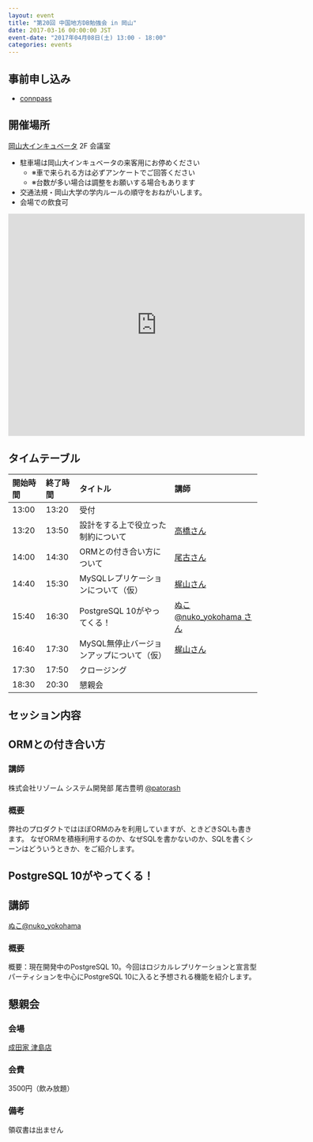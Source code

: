 ```yaml
---
layout: event
title: "第20回 中国地方DB勉強会 in 岡山"
date: 2017-03-16 00:00:00 JST
event-date: "2017年04月08日(土) 13:00 - 18:00"
categories: events
---
```


## 事前申し込み

* [connpass](https://dbstudychugoku.connpass.com/event/52877/)

## 開催場所　

[岡山大インキュベータ](http://www.smrj.go.jp/incubation/od-plus/) 2F 会議室

- 駐車場は岡山大インキュベータの来客用にお停めください
    - ※車で来られる方は必ずアンケートでご回答ください
    - ※台数が多い場合は調整をお願いする場合もあります
- 交通法規・岡山大学の学内ルールの順守をおねがいします。
- 会場での飲食可

<iframe src="https://www.google.com/maps/embed?pb=!1m14!1m8!1m3!1d13122.912181922591!2d133.9161569!3d34.6868126!3m2!1i1024!2i768!4f13.1!3m3!1m2!1s0x0%3A0x852b284943ef9651!2z5bKh5bGx5aSn44Kk44Oz44Kt44Ol44OZ44O844K_!5e0!3m2!1sja!2sjp!4v1489549186487" width="600" height="450" frameborder="0" style="border:0" allowfullscreen></iframe>

## タイムテーブル

| 開始時間 | 終了時間 | タイトル | 講師 |
|:------------ |:--------------|:--------------|:-------------
| 13:00 | 13:20 | 受付 |  |
| 13:20 | 13:50 | 設計をする上で役立った制約について | [高橋さん ](https://twitter.com/ikkitang) |
| 14:00 | 14:30 | ORMとの付き合い方について| [尾古さん](https://twitter.com/patorash) |
| 14:40 | 15:30 | MySQLレプリケーションについて（仮）| [梶山さん](https://twitter.com/rkajiyama) |
| 15:40 | 16:30 | PostgreSQL 10がやってくる！ | [ぬこ@nuko_yokohama さん](https://twitter.com/nuko_yokohama) |
| 16:40 | 17:30 |MySQL無停止バージョンアップについて（仮） | [梶山さん](https://twitter.com/rkajiyama) |
| 17:30 | 17:50 | クロージング |  |
| 18:30 | 20:30 | 懇親会 |  |


## セッション内容
## ORMとの付き合い方
### 講師
株式会社リゾーム システム開発部 尾古豊明 [@patorash](https://twitter.com/patorash)
### 概要
弊社のプロダクトではほぼORMのみを利用していますが、ときどきSQLも書きます。
なぜORMを積極利用するのか、なぜSQLを書かないのか、SQLを書くシーンはどういうときか、をご紹介します。

## PostgreSQL 10がやってくる！
## 講師
[ぬこ@nuko_yokohama](https://twitter.com/nuko_yokohama) 
### 概要
概要：現在開発中のPostgreSQL 10。今回はロジカルレプリケーションと宣言型パーティションを中心にPostgreSQL 10に入ると予想される機能を紹介します。


## 懇親会
### 会場
[成田家 津島店](https://tabelog.com/okayama/A3301/A330101/33004278/)
### 会費
3500円（飲み放題）
### 備考
領収書は出ません
